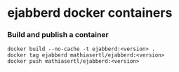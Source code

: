 # ejabberd docker containers

### Build and publish a container

```
docker build --no-cache -t ejabberd:<version> .
docker tag ejabberd mathiasertl/ejabberd:<version>
docker push mathiasertl/ejabberd:<version>
```
